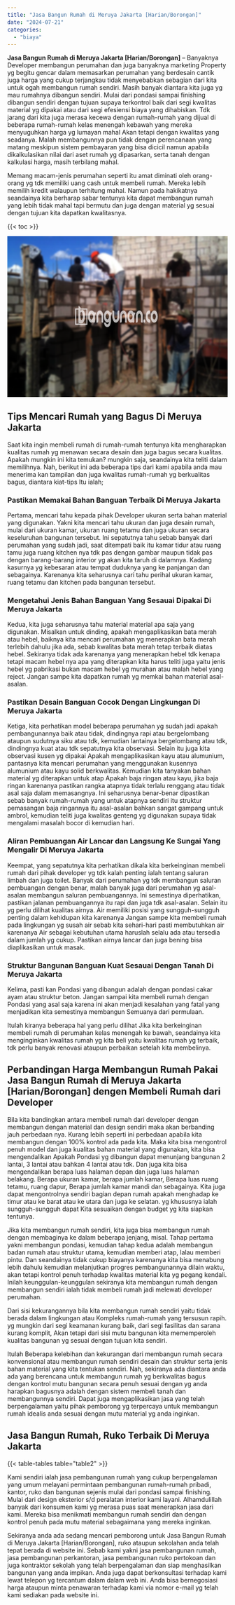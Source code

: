 ```yaml
---
title: "Jasa Bangun Rumah di Meruya Jakarta [Harian/Borongan]"
date: "2024-07-21"
categories: 
  - "biaya"
---
```


**Jasa Bangun Rumah di Meruya Jakarta \[Harian/Borongan\]** – Banyaknya Developer membangun perumahan dan juga banyaknya marketing Property yg begitu gencar dalam memasarkan perumahan yang berdesain cantik juga harga yang cukup terjangkau tidak menyebabkan sebagian dari kita untuk ogah membangun rumah sendiri. Masih banyak diantara kita juga yg mau rumahnya dibangun sendiri. Mulai dari pondasi sampai finishing dibangun sendiri dengan tujuan supaya terkontrol baik dari segi kwalitas material yg dipakai atau dari segi efesiensi biaya yang dihabiskan. Tdk jarang dari kita juga merasa kecewa dengan rumah-rumah yang dijual di beberapa rumah-rumah kelas menengah kebawah yang mereka menyuguhkan harga yg lumayan mahal Akan tetapi dengan kwalitas yang seadanya. Malah membangunnya pun tidak dengan perencanaan yang matang meskipun sistem pembayaran yang bisa dicicil namun apabila dikalkulasikan nilai dari aset rumah yg dipasarkan, serta tanah dengan kalkulasi harga, masih terbilang mahal.

Memang macam-jenis perumahan seperti itu amat diminati oleh orang-orang yg tdk memiliki uang cash untuk membeli rumah. Mereka lebih memilih kredit walaupun terhitung mahal. Namun pada hakikatnya seandainya kita berharap sabar tentunya kita dapat membangun rumah yang lebih tidak mahal tapi bermutu dan juga dengan material yg sesuai dengan tujuan kita dapatkan kwalitasnya.

{{< toc >}}

![Jasa Bangun Rumah di Meruya Jakarta [Harian/Borongan]](/images/borong-bangunan-42.png)

## Tips Mencari Rumah yang Bagus Di Meruya Jakarta

Saat kita ingin membeli rumah di rumah-rumah tentunya kita mengharapkan kualitas rumah yg menawan secara desain dan juga bagus secara kualitas. Apakah mungkin ini kita temukan? mungkin saja, seandainya kita teliti dalam memilihnya. Nah, berikut ini ada beberapa tips dari kami apabila anda mau menerima kan tampilan dan juga kwalitas rumah-rumah yg berkualitas bagus, diantara kiat-tips Itu ialah;

### Pastikan Memakai Bahan Banguan Terbaik Di Meruya Jakarta

Pertama, mencari tahu kepada pihak Developer ukuran serta bahan material yang digunakan. Yakni kita mencari tahu ukuran dan juga desain rumah, mulai dari ukuran kamar, ukuran ruang tetamu dan juga ukuran secara keseluruhan bangunan tersebut. Ini sepatutnya tahu sebab banyak dari perumahan yang sudah jadi, saat ditempati baik itu kamar tidur atau ruang tamu juga ruang kitchen nya tdk pas dengan gambar maupun tidak pas dengan barang-barang interior yg akan kita taruh di dalamnya. Kadang kasurnya yg kebesaran atau tempat duduknya yang ke panjangan dan sebagainya. Karenanya kita seharusnya cari tahu perihal ukuran kamar, ruang tetamu dan kitchen pada bangunan tersebut.

### Mengetahui Jenis Bahan Banguan Yang Sesauai Dipakai Di Meruya Jakarta

Kedua, kita juga seharusnya tahu material material apa saja yang digunakan. Misalkan untuk dinding, apakah mengaplikasikan bata merah atau hebel, baiknya kita mencari perumahan yg menerapkan bata merah terlebih dahulu jika ada, sebab kwalitas bata merah tetap terbaik diatas hebel. Sekiranya tidak ada karenanya yang menerapkan hebel tdk kenapa tetapi macam hebel nya apa yang diterapkan kita harus teliti juga yaitu jenis hebel yg pabrikasi bukan macam hebel yg murahan atau malah hebel yang reject. Jangan sampe kita dapatkan rumah yg memkai bahan material asal-asalan.

### Pastikan Desain Banguan Cocok Dengan Lingkungan Di Meruya Jakarta

Ketiga, kita perhatikan model beberapa perumahan yg sudah jadi apakah pembangunannya baik atau tidak, dindingnya rapi atau bergelombang ataupun sudutnya siku atau tdk, kemudian lantainya bergelombang atau tdk, dindingnya kuat atau tdk sepatutnya kita observasi. Selain itu juga kita observasi kusen yg dipakai Apakah mengaplikasikan kayu atau alumunium, pantasnya kita mencari perumahan yang menggunakan kusennya alumunium atau kayu solid berkwalitas. Kemudian kita tanyakan bahan material yg diterapkan untuk atap Apakah baja ringan atau kayu, jika baja ringan karenanya pastikan rangka atapnya tidak terlalu renggang atau tidak asal saja dalam memasangnya. Ini seharusnya benar-benar dipastikan sebab banyak rumah-rumah yang untuk atapnya sendiri itu struktur pemasangan baja ringannya itu asal-asalan bahkan sangat gampang untuk ambrol, kemudian teliti juga kwalitas genteng yg digunakan supaya tidak mengalami masalah bocor di kemudian hari.

### Aliran Pembuangan Air Lancar dan Langsung Ke Sungai Yang Mengalir Di Meruya Jakarta

Keempat, yang sepatutnya kita perhatikan dikala kita berkeinginan membeli rumah dari pihak developer yg tdk kalah penting ialah tentang saluran limbah dan juga toilet. Banyak dari perumahan yg tdk membangun saluran pembuangan dengan benar, malah banyak juga dari perumahan yg asal-asalan membangun saluran pembuangannya. Ini semestinya diperhatikan, pastikan jalanan pembuangannya itu rapi dan juga tdk asal-asalan. Selain itu yg perlu dilihat kualitas airnya. Air memiliki posisi yang sungguh-sungguh penting dalam kehidupan kita karenanya Jangan sampe kita membeli rumah pada lingkungan yg susah air sebab kita sehari-hari pasti membutuhkan air karenanya Air sebagai kebutuhan utama haruslah selalu ada atau tersedia dalam jumlah yg cukup. Pastikan airnya lancar dan juga bening bisa diaplikasikan untuk masak.

### Struktur Bangunan Banguan Kuat Sesauai Dengan Tanah Di Meruya Jakarta

Kelima, pasti kan Pondasi yang dibangun adalah dengan pondasi cakar ayam atau struktur beton. Jangan sampai kita membeli rumah dengan Pondasi yang asal saja karena ini akan menjadi kesalahan yang fatal yang menjadikan kita semestinya membangun Semuanya dari permulaan.

Itulah kiranya beberapa hal yang perlu dilihat Jika kita berkeinginan membeli rumah di perumahan kelas menengah ke bawah, seandainya kita menginginkan kwalitas rumah yg kita beli yaitu kwalitas rumah yg terbaik, tdk perlu banyak renovasi ataupun perbaikan setelah kita membelinya.

## Perbandingan Harga Membangun Rumah Pakai Jasa Bangun Rumah di Meruya Jakarta \[Harian/Borongan\] dengen Membeli Rumah dari Developer

Bila kita bandingkan antara membeli rumah dari developer dengan membangun dengan material dan design sendiri maka akan berbanding jauh perbedaan nya. Kurang lebih seperti ini perbedaan apabila kita membangun dengan 100% kontrol ada pada kita. Maka kita bisa mengontrol penuh model dan juga kualitas bahan material yang digunakan, kita bisa mengendalikan Apakah Pondasi yg dibangun dapat menunjang bangunan 2 lantai, 3 lantai atau bahkan 4 lantai atau tdk. Dan juga kita bisa mengendalikan berapa luas halaman depan dan juga luas halaman belakang. Berapa ukuran kamar, berapa jumlah kamar, Berapa luas ruang tetamu, ruang dapur, Berapa jumlah kamar mandi dan sebagainya. Kita juga dapat mengontrolnya sendiri bagian depan rumah apakah menghadap ke timur atau ke barat atau ke utara dan juga ke selatan. yg khususnya ialah sungguh-sungguh dapat Kita sesuaikan dengan budget yg kita siapkan tentunya.

Jika kita membangun rumah sendiri, kita juga bisa membangun rumah dengan membaginya ke dalam beberapa jenjang, misal. Tahap pertama yakni membangun pondasi, kemudian tahap kedua adalah membangun badan rumah atau struktur utama, kemudian memberi atap, lalau memberi pintu. Dan seandainya tidak cukup biayanya karenanya kita bisa menabung lebih dahulu kemudian melanjutkan progres pembangunannya dilain waktu, akan tetapi kontrol penuh terhadap kwalitas material kita yg pegang kendali. Inilah keunggulan-keunggulan sekiranya kita membangun rumah dengan membangun sendiri ialah tidak membeli rumah jadi melewati developer perumahan.

Dari sisi kekurangannya bila kita membangun rumah sendiri yaitu tidak berada dalam lingkungan atau Kompleks rumah-rumah yang tersusun rapih. yg mungkin dari segi keamanan kurang baik, dari segi fasilitas dan sarana kurang komplit, Akan tetapi dari sisi mutu bangunan kita mememperoleh kualitas bangunan yg sesuai dengan tujuan kita sendiri.

Itulah Beberapa kelebihan dan kekurangan dari membangun rumah secara konvensional atau membangun rumah sendiri desain dan struktur serta jenis bahan material yang kita tentukan sendiri. Nah, sekiranya ada diantara anda ada yang berencana untuk membangun rumah yg berkwalitas bagus dengan kontrol mutu bangunan secara penuh sesuai dengan yg anda harapkan bagusnya adalah dengan sistem membeli tanah dan membangunnya sendiri. Dapat juga mengaplikasikan jasa yang telah berpengalaman yaitu pihak pemborong yg terpercaya untuk membangun rumah idealis anda sesuai dengan mutu material yg anda inginkan.

## Jasa Bangun Rumah, Ruko Terbaik Di Meruya Jakarta

{{< table-tables table="table2" >}}

Kami sendiri ialah jasa pembangunan rumah yang cukup berpengalaman yang umum melayani permintaan pembangunan rumah-rumah pribadi, kantor, ruko dan bangunan sejenis mulai dari pondasi sampai finishing. Mulai dari design eksterior s/d peralatan interior kami layani. Alhamdulillah banyak dari konsumen kami yg merasa puas saat menerapkan jasa dari kami. Mereka bisa menikmati membangun rumah sendiri dan dengan kontrol penuh pada mutu material sebagaimana yang mereka inginkan.

Sekiranya anda ada sedang mencari pemborong untuk Jasa Bangun Rumah di Meruya Jakarta \[Harian/Borongan\], ruko ataupun sekolahan anda telah tepat berada di website ini. Sebab kami yakni jasa pembangunan rumah, jasa pembangunan perkantoran, jasa pembangunan ruko pertokoan dan juga kontraktor sekolah yang telah berpengalaman dan siap menghasilkan bangunan yang anda impikan. Anda juga dapat berkonsultasi terhadap kami lewat telepon yg tercantum dalam dalam web ini. Anda bisa bernegosiasi harga ataupun minta penawaran terhadap kami via nomor e-mail yg telah kami sediakan pada website ini.
